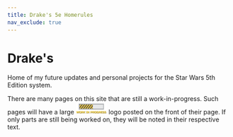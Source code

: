 ```yaml
---
title: Drake's 5e Homerules
nav_exclude: true
---
```

# Drake's

Home of my future updates and personal projects for the Star Wars 5th Edition system.

There are many pages on this site that are still a work-in-progress. Such pages will have a large <img src='Images/workinprogress.png' style='width:70px;'> logo posted on the front of their page. If only parts are still being worked on, they will be noted in their respective text.
